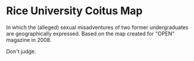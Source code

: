 # Rice University Coitus Map
In which the (alleged) sexual misadventures of two former undergraduates are geographically expressed. Based on the map created for "OPEN" magazine in 2008. 

Don't judge.
